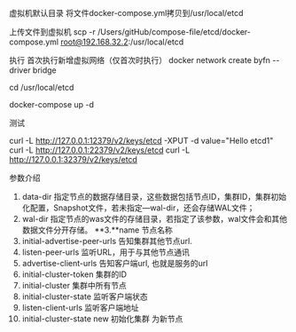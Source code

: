 虚拟机默认目录
将文件docker-compose.yml拷贝到/usr/local/etcd

上传文件到虚拟机
scp -r /Users/gitHub/compose-file/etcd/docker-compose.yml root@192.168.32.2:/usr/local/etcd


执行
首次执行新增虚拟网络（仅首次时执行）
docker network create byfn --driver bridge

cd /usr/local/etcd

docker-compose up -d

测试

curl -L http://127.0.0.1:12379/v2/keys/etcd -XPUT -d value="Hello etcd1"
curl -L http://127.0.0.1:22379/v2/keys/etcd
curl -L http://127.0.0.1:32379/v2/keys/etcd


参数介绍

1. data-dir 指定节点的数据存储目录，这些数据包括节点ID，集群ID，集群初始化配置，Snapshot文件，若未指定—wal-dir，还会存储WAL文件；
2. wal-dir 指定节点的was文件的存储目录，若指定了该参数，wal文件会和其他数据文件分开存储。
**3.**name 节点名称
4. initial-advertise-peer-urls 告知集群其他节点url.
5. listen-peer-urls 监听URL，用于与其他节点通讯
6. advertise-client-urls 告知客户端url, 也就是服务的url
7. initial-cluster-token 集群的ID
8. initial-cluster 集群中所有节点
9. initial-cluster-state 监听客户端状态
10. listen-client-urls 监听客户端地址
11. initial-cluster-state new 初始化集群 为新节点